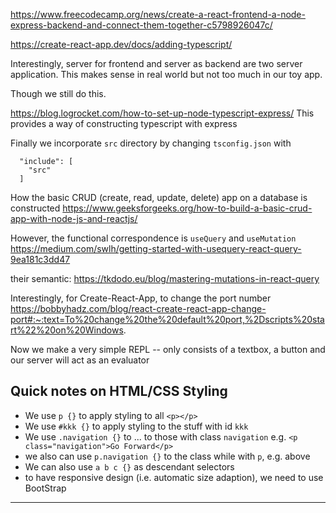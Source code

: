 
https://www.freecodecamp.org/news/create-a-react-frontend-a-node-express-backend-and-connect-them-together-c5798926047c/

https://create-react-app.dev/docs/adding-typescript/

Interestingly, server for frontend and server as backend are two server application. This makes sense in real world but not too much in our toy app.

Though we still do this.

https://blog.logrocket.com/how-to-set-up-node-typescript-express/
This provides a way of constructing typescript with express

Finally we incorporate `src` directory by changing `tsconfig.json` with
```
  "include": [
    "src"
  ]
```

How the basic CRUD (create, read, update, delete) app on a database is constructed
https://www.geeksforgeeks.org/how-to-build-a-basic-crud-app-with-node-js-and-reactjs/

However, the functional correspondence is `useQuery` and `useMutation`
https://medium.com/swlh/getting-started-with-usequery-react-query-9ea181c3dd47

their semantic:
https://tkdodo.eu/blog/mastering-mutations-in-react-query


Interestingly, for Create-React-App, to change the port number
https://bobbyhadz.com/blog/react-create-react-app-change-port#:~:text=To%20change%20the%20default%20port,%2Dscripts%20start%22%20on%20Windows.

Now we make a very simple REPL -- only consists of a textbox, a button and our server will act as an evaluator

## Quick notes on HTML/CSS Styling
* We use `p {}` to apply styling to all `<p></p>`
* We use `#kkk {}` to apply styling to the stuff with id `kkk`
* We use `.navigation {}` to ... to those with class `navigation` e.g. `​<p class="navigation">Go Forward</p>`
* we also can use `p.navigation {}` to the class while with `p`, e.g. above 
* We can also use `a b c {}` as descendant selectors
* to have responsive design (i.e. automatic size adaption), we need to use BootStrap


***
